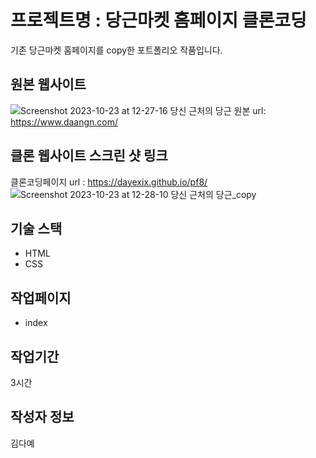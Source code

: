 # 프로젝트명 : 당근마켓 홈페이지 클론코딩
기존 당근마켓 홈페이지를 copy한 포트폴리오 작품입니다.

## 원본 웹사이트
![Screenshot 2023-10-23 at 12-27-16 당신 근처의 당근](https://github.com/dayexix/pf8/assets/142555220/a67a322c-1516-4bc9-8b14-2c82af227b60)
원본 url: https://www.daangn.com/

## 클론 웹사이트 스크린 샷 링크
클론코딩페이지 url : https://dayexix.github.io/pf8/
![Screenshot 2023-10-23 at 12-28-10 당신 근처의 당근_copy](https://github.com/dayexix/pf8/assets/142555220/cb3e8cd5-20fc-46be-bf14-dbf6a7230ef3)

## 기술 스택
- HTML
- CSS

## 작업페이지
- index

## 작업기간
3시간

## 작성자 정보
김다예
